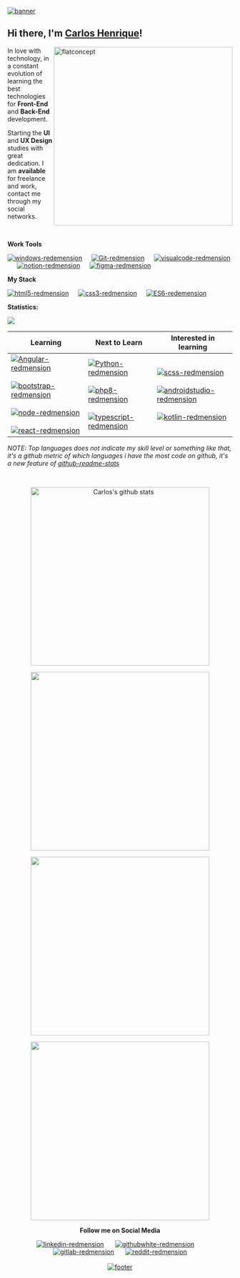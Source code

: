 <a href="#"><img width="auto" src="https://i.ibb.co/XS68v06/banner.png" alt="banner" border="0"></a>

## Hi there, I'm [Carlos Henrique]()!

<a href="#"><img src="https://i.ibb.co/zPZrdcM/flatdesignconcept.png" min-width="400px" max-width="400px" width="400px" align="right" alt="flatconcept"></a>
<p align="left">
In love with
technology, in a constant evolution of learning the best technologies for <strong>Front-End</strong>
 and <strong>Back-End</strong> development.
</p>
<p align="left">
Starting the <strong>UI</strong> and <strong>UX Design</strong> studies with great dedication. I am <strong>available</strong> for freelance and work, contact me through my social networks.
</p>
<br>

**Work Tools**
<p></p>
<p align="left"><a href="https://www.microsoft.com/pt-br/windows/" target="_blank"><img src="https://i.ibb.co/NFXK02X/windows-redemension.png" alt="windows-redemension" title="Windows 10" border="0" /></a>&ensp;&ensp;&ensp;<a href="https://git-scm.com/" target="_blank"><img src="https://i.ibb.co/6ZQCtTp/Git-redmension.png" alt="Git-redmension" title="Git" border="0" /></a>&ensp;&ensp;&ensp;<a href="https://code.visualstudio.com/" target="_blank"><img src="https://i.ibb.co/4VFjd1t/visualcode-redmension.png" alt="visualcode-redmension" title="VS Code" border="0" /></a>&ensp;&ensp;&ensp;<a href="https://www.notion.so/login" target="_blank"><img src="https://i.ibb.co/jG5GySm/notion-redmension.png" alt="notion-redmension" title="Notion" border="0" /></a>&ensp;&ensp;&ensp;<a href="https://www.figma.com/" target="_blank"><img src="https://i.ibb.co/X5NxFBN/figma-redmension.png" alt="figma-redmension" title="Figma" border="0" /></a></p>

**My Stack**
<p></p>
<p align="left"><a href="https://developer.mozilla.org/pt-BR/docs/Web/HTML/HTML5"><img src="https://i.ibb.co/Q9x7wn0/html5-redmension.png" alt="html5-redmension" title="HTML5" border="0" /></a>&ensp;&ensp;&ensp;<a href="https://www.w3schools.com/css/"><img src="https://i.ibb.co/zZtwrHv/css3-redmension.png" alt="css3-redmension" title="CSS3" border="0" /></a>&ensp;&ensp;&ensp;<a href="https://www.ecma-international.org/publications-and-standards/standards/ecma-262/"><img src="https://i.ibb.co/1vZNsFg/ES6-redemension.png" alt="ES6-redemension" title="ECMAScript" border="0" /></a></p>

**Statistics:**

![](https://komarev.com/ghpvc/?username=devCarlosHenSil&color=blueviolet&style=flat)
<table width="100%">
  <thead>
    <tr>
      <th>Learning</th>
      <th>Next to Learn</th>
      <th>Interested in learning</th>
    </tr>
  </thead>
  <tbody>
    <tr>
      <td>
       <a href="https://angular.io/"><img src="https://i.ibb.co/fSHpZcK/Angular-redmension.png" alt="Angular-redmension" title="Angular"  border="0"></a>&ensp;&ensp;&ensp;
      <a href="https://getbootstrap.com/"><img src="https://i.ibb.co/y4khFPj/bootstrap-redmension.png" alt="bootstrap-redmension" title="Bootstrap" border="0"></a>&ensp;&ensp;&ensp;
      <a href="https://nodejs.org/en/"><img src="https://i.ibb.co/7Ns7b5W/node-redmension.png" alt="node-redmension" title="Node.Js" border="0"></a>&ensp;&ensp;&ensp;
      <a href="https://pt-br.reactjs.org/"><img src="https://i.ibb.co/TccNxn6/react-redmension.png" alt="react-redmension" title="React" border="0"></a> 
      </td>
      <td>
        <a href="https://www.python.org/"><img src="https://i.ibb.co/zZt8gcN/Python-redmension.png" alt="Python-redmension" title="Python" border="0"></a>&ensp;&ensp;&ensp;
        <a href="https://www.php.net/"><img src="https://i.ibb.co/JzxTTLP/php8-redmension.png" alt="php8-redmension" border="0" alt="php8-redmension" title="PHP8" border="0"></a>&ensp;&ensp;&ensp;
        <a href="https://www.typescriptlang.org/"><img src="https://i.ibb.co/TM7HFJb/typescript-redmension.png" alt="typescript-redmension" title="TypeScript" border="0"></a>
      </td>
      <td>
        <a href="https://sass-lang.com/documentation/syntax"><img src="https://i.ibb.co/FsGpytB/scss-redmension.png" alt="scss-redmension" border="0"></a></a>&ensp;&ensp;&ensp;
        <a href="https://developer.android.com/studio"><img src="https://i.ibb.co/fQP8ZtY/androidstudio-redmension.png" alt="androidstudio-redmension" title="Android Studio" border="0"></a>&ensp;&ensp;&ensp;
        <a href="https://kotlinlang.org/"><img src="https://i.ibb.co/YPTFgHF/kotlin-redmension.png" alt="kotlin-redmension" title="Kotlin" border="0"></a>
      </td>       
    </tr>
  </tbody>
</table>

</p>

_NOTE: Top languages does not indicate my skill level or something like that, it's a github metric of which languages i have the most code on github, it's a new feature of [github-readme-stats](https://github.com/anuraghazra/github-readme-stats)_

<br/>

<center>
    <tr>
      <td><p align="center"><a href="#"><img width="400px" align="center" src="https://github-readme-stats.vercel.app/api?username=devCarlosHenSil&hide_border=true&show_icons=true&include_all_commits=true&theme=synthwave" alt="Carlos's github stats" /></a></p>
      </td>
    </tr>
      <td><p align="center"><a href="#"><img width="400px" align="center" src="https://github-readme-stats.vercel.app/api/top-langs?username=devCarlosHenSil&hide_border=true&layout=compact&langs_count=20&theme=synthwave" /></a></p>
      </td>
    <tr>
      <td><p align="center"><a href="#"><img width="400px" align="center" src="https://github-readme-stats.vercel.app/api/wakatime?username=devXcodeZero&hide_border=true&theme=synthwave&langs_count=20&layout=compact&v2&" /></a></p>
      </td>
    </tr>
    <tr>
      <td><p align="center"><a href="#"><img width="400px" align="center" src="https://github-readme-streak-stats.herokuapp.com/?user=devCarlosHenSil&hide_border=true&theme=synthwave" /></a></p>
      </td>
    </tr>

</center>


<p align="center"><strong>Follow me on Social Media</strong></p>
<p></p>
<p align="center"><a href="https://www.linkedin.com/in/carlos-henrique-silva-dev/" target="_blank"><img src="https://i.ibb.co/2sC0pB6/linkedin-redmension.png" alt="linkedin-redmension" title="Linkedin" border="0" /></a>&ensp;&ensp;&ensp;
<a href="https://github.com/devCarlosHenSil"target="_blank"><img src="https://i.ibb.co/23MV8MP/githubwhite-redmension.png" alt="githubwhite-redmension" title="GitHub" border="0" /></a>&ensp;&ensp;&ensp;
<a href="#"target="_blank"><img src="https://i.ibb.co/YdbgMTG/gitlab-redmension.png" alt="gitlab-redmension" title="GitLab" border="0" /></a>&ensp;&ensp;&ensp;
<a href="https://www.reddit.com/user/LendaryStarkS"target="_blank"><img src="https://i.ibb.co/TWnGSvT/reddit-redmension.png" alt="reddit-redmension" title="Reddit" border="0" /></a>
<br/>
<br/>
<a href="#"><img width= "auto" src="https://i.ibb.co/2KTf5Lh/footer.png" alt="footer" border="0"></a>